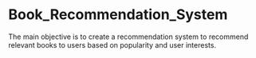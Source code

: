 # Book_Recommendation_System
The main objective is to create a recommendation system to recommend relevant books to users based on popularity and user interests.
